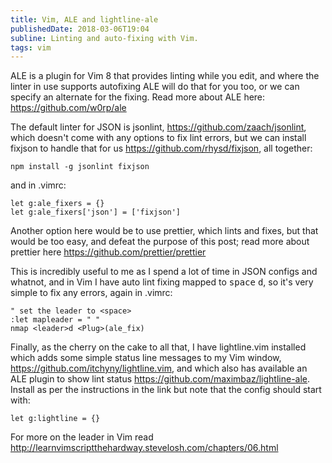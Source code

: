 ```yaml
---
title: Vim, ALE and lightline-ale
publishedDate: 2018-03-06T19:04
subline: Linting and auto-fixing with Vim.
tags: vim
---
```


ALE is a plugin for Vim 8 that provides linting while you edit, and
where the linter in use supports autofixing ALE will do that for you too,
or we can specify an alternate for the fixing. Read more about ALE here:
https://github.com/w0rp/ale

The default linter for JSON is jsonlint,
https://github.com/zaach/jsonlint, which doesn't come with any options
to fix lint errors, but we can install fixjson to handle that for us
https://github.com/rhysd/fixjson, all together:

```
npm install -g jsonlint fixjson
```

and in .vimrc:

```
let g:ale_fixers = {}
let g:ale_fixers['json'] = ['fixjson']
```

Another option here would be to use prettier, which lints and fixes,
but that would be too easy, and defeat the purpose of this post; read
more about prettier here https://github.com/prettier/prettier

This is incredibly useful to me as I spend a lot of time in JSON configs
and whatnot, and in Vim I have auto lint fixing mapped to <kbd>space</kbd>
<kbd>d</kbd>, so it's very simple to fix any errors, again in
.vimrc:

```
" set the leader to <space>
:let mapleader = " " 
nmap <leader>d <Plug>(ale_fix)
```

Finally, as the cherry on the cake to all that, I have lightline.vim
installed which adds some simple status line messages to my Vim window,
https://github.com/itchyny/lightline.vim, and which also has available an
ALE plugin to show lint status https://github.com/maximbaz/lightline-ale.
Install as per the instructions in the link but note that the config
should start with:

```
let g:lightline = {}
```

For more on the leader in Vim read http://learnvimscriptthehardway.stevelosh.com/chapters/06.html
